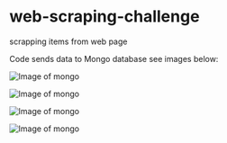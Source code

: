 # web-scraping-challenge
scrapping items from web page

Code sends data to Mongo database see images below:

![Image of mongo](../images/Mongo_2.jpg)

![Image of mongo](images/Mongo_3.jpg)

![Image of mongo](./images/Mongo_4.jpg)

![Image of mongo](..images/Mongo_5.jpg)

